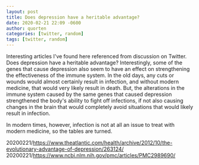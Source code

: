 ```yaml
---
layout: post
title: Does depression have a heritable advantage?
date: 2020-02-21 22:09 -0600
author: quorten
categories: [twitter, random]
tags: [twitter, random]
---
```


Interesting articles I've found here referenced from discussion on
Twitter.  Does depression have a heritable advantage?  Interestingly,
some of the genes that cause depression also seem to have an effect on
strengthening the effectiveness of the immune system.  In the old
days, any cuts or wounds would almost certainly result in infection,
and without modern medicine, that would very likely result in death.
But, the alterations in the immune system caused by the same genes
that caused depression strengthened the body's ability to fight off
infections, if not also causing changes in the brain that would
completely avoid situations that would likely result in infection.

In modern times, however, infection is not at all an issue to treat
with modern medicine, so the tables are turned.

20200221/https://www.theatlantic.com/health/archive/2012/10/the-evolutionary-advantage-of-depression/263124/  
20200221/https://www.ncbi.nlm.nih.gov/pmc/articles/PMC2989690/
